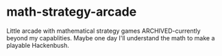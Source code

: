 # math-strategy-arcade
Little arcade with mathematical strategy games
ARCHIVED-currently beyond my capablities. Maybe one day I'll understand the math to make a playable Hackenbush. 
